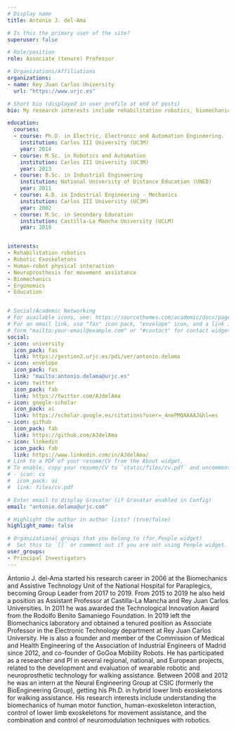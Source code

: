 ```yaml
---
# Display name
title: Antonio J. del-Ama

# Is this the primary user of the site?
superuser: false

# Role/position
role: Associate (tenure) Professor

# Organizations/Affiliations
organizations:
- name: Rey Juan Carlos University
  url: "https://www.urjc.es"

# Short bio (displayed in user profile at end of posts)
bio: My research interests include rehabilitation robotics, biomechanics, neuroprosthesis for movement assistance and evaluation of human-robot interaction amongst others.

education:
  courses:
  - course: Ph.D. in Electric, Electronic and Automation Engineering.
    institution: Carlos III University (UC3M)
    year: 2014
  - course: M.Sc. in Robotics and Automation
    institution: Carlos III University (UC3M)
    year: 2013
  - course: B.Sc. in Industrial Engineering
    institution: National University of Distance Education (UNED)
    year: 2011
  - course: A.D. in Industrial Engineering - Mechanics
    institution: Carlos III University (UC3M)
    year: 2002
  - course: M.Sc. in Secondary Education
    institution: Castilla-La Mancha University (UCLM)
    year: 2019


interests:
- Rehabilitation robotics
- Robotic Exoskeletons
- Human-robot physical interaction
- Neuroprosthesis for movement assistance
- Biomechanics
- Ergonomics
- Education


# Social/Academic Networking
# For available icons, see: https://sourcethemes.com/academic/docs/page-builder/#icons
# For an email link, use "fas" icon pack, "envelope" icon, and a link in the
# form "mailto:your-email@example.com" or "#contact" for contact widget.
social:
- icon: university
  icon_pack: fas
  link: https://gestion2.urjc.es/pdi/ver/antonio.delama
- icon: envelope
  icon_pack: fas
  link: "mailto:antonio.delama@urjc.es"
- icon: twitter
  icon_pack: fab
  link: https://twitter.com/AJdelAma
- icon: google-scholar
  icon_pack: ai
  link: https://scholar.google.es/citations?user=_4nePMQAAAAJ&hl=es
- icon: github
  icon_pack: fab
  link: https://github.com/AJdelAma
- icon: linkedin
  icon_pack: fab
  link: https://www.linkedin.com/in/AJdelAma/
# Link to a PDF of your resume/CV from the About widget.
# To enable, copy your resume/CV to `static/files/cv.pdf` and uncomment the lines below.
# - icon: cv
#  icon_pack: ai
#  link: files/cv.pdf

# Enter email to display Gravatar (if Gravatar enabled in Config)
email: "antonio.delama@urjc.com"

# Highlight the author in author lists? (true/false)
highlight_name: false

# Organizational groups that you belong to (for People widget)
#  Set this to `[]` or comment out if you are not using People widget.
user_groups:
- Principal Investigators
---
```

Antonio J. del-Ama started his research career in 2006 at the Biomechanics and Assistive Technology Unit of the National Hospital for Paraplegics, becoming Group Leader from 2017 to 2019. From 2015 to 2019 he also held a position as Assistant Professor at Castilla-La Mancha and Rey Juan Carlos Universities. In 2011 he was awarded the Technological Innovation Award from the Rodolfo Benito Samaniego Foundation. In 2019 left the Biomechanics laboratory and obtained a tenured position as Associate Professor in the Electronic Technology department at Rey Juan Carlos University. He is also a founder and member of the Commission of Medical and Health Engineering of the Association of Industrial Engineers of Madrid since 2012, and co-founder of GoGoa Mobility Robots. He has participated as a researcher and PI in several regional, national, and European projects, related to the development and evaluation of wearable robotic and neuroprosthetic technology for walking assistance.  Between 2008 and 2012 he was an intern at the Neural Engineering Group at CSIC (formerly the BioEngineering Group), getting his Ph.D. in hybrid lower limb exoskeletons for walking assistance. 
His research interests include understanding the biomechanics of human motor function, human-exoskeleton interaction, control of lower limb exoskeletons for movement assistance, and the combination and control of neuromodulation techniques with robotics.



